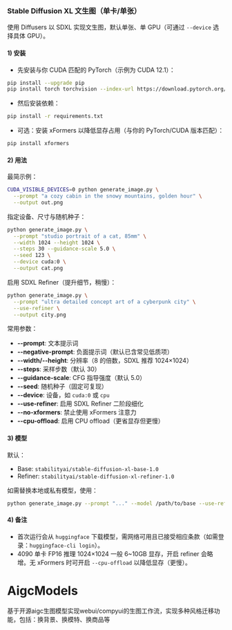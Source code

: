 ### Stable Diffusion XL 文生图（单卡/单张）

使用 Diffusers 以 SDXL 实现文生图，默认单张、单 GPU（可通过 `--device` 选择具体 GPU）。

#### 1) 安装

- 先安装与你 CUDA 匹配的 PyTorch（示例为 CUDA 12.1）：

```bash
pip install --upgrade pip
pip install torch torchvision --index-url https://download.pytorch.org/whl/cu121
```

- 然后安装依赖：

```bash
pip install -r requirements.txt
```

- 可选：安装 xFormers 以降低显存占用（与你的 PyTorch/CUDA 版本匹配）：

```bash
pip install xformers
```

#### 2) 用法

最简示例：

```bash
CUDA_VISIBLE_DEVICES=0 python generate_image.py \
  --prompt "a cozy cabin in the snowy mountains, golden hour" \
  --output out.png
```

指定设备、尺寸与随机种子：

```bash
python generate_image.py \
  --prompt "studio portrait of a cat, 85mm" \
  --width 1024 --height 1024 \
  --steps 30 --guidance-scale 5.0 \
  --seed 123 \
  --device cuda:0 \
  --output cat.png
```

启用 SDXL Refiner（提升细节，稍慢）：

```bash
python generate_image.py \
  --prompt "ultra detailed concept art of a cyberpunk city" \
  --use-refiner \
  --output city.png
```

常用参数：
- **--prompt**: 文本提示词
- **--negative-prompt**: 负面提示词（默认已含常见低质项）
- **--width/--height**: 分辨率（8 的倍数，SDXL 推荐 1024×1024）
- **--steps**: 采样步数（默认 30）
- **--guidance-scale**: CFG 指导强度（默认 5.0）
- **--seed**: 随机种子（固定可复现）
- **--device**: 设备，如 `cuda:0` 或 `cpu`
- **--use-refiner**: 启用 SDXL Refiner 二阶段细化
- **--no-xformers**: 禁止使用 xFormers 注意力
- **--cpu-offload**: 启用 CPU offload（更省显存但更慢）

#### 3) 模型

默认：
- Base: `stabilityai/stable-diffusion-xl-base-1.0`
- Refiner: `stabilityai/stable-diffusion-xl-refiner-1.0`

如需替换本地或私有模型，使用：

```bash
python generate_image.py --prompt "..." --model /path/to/base --use-refiner --refiner-model /path/to/refiner
```

#### 4) 备注

- 首次运行会从 `huggingface` 下载模型，需网络可用且已接受相应条款（如需登录：`huggingface-cli login`）。
- 4090 单卡 FP16 推理 1024×1024 一般 6~10GB 显存，开启 refiner 会略增。无 xFormers 时可开启 `--cpu-offload` 以降低显存（更慢）。

# AigcModels
基于开源aigc生图模型实现webui/compyui的生图工作流，实现多种风格迁移功能，包括：换背景、换模特、换商品等
